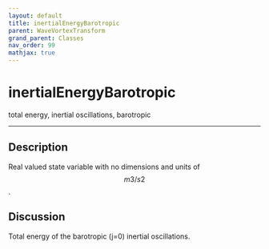 ```yaml
---
layout: default
title: inertialEnergyBarotropic
parent: WaveVortexTransform
grand_parent: Classes
nav_order: 99
mathjax: true
---
```


#  inertialEnergyBarotropic

total energy, inertial oscillations, barotropic


---

## Description
Real valued state variable with no dimensions and units of $$m3/s2$$.

## Discussion

Total energy of the barotropic (j=0) inertial oscillations.

